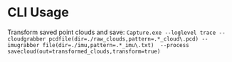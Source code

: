 # CLI Usage

Transform saved point clouds and save:
`Capture.exe --loglevel trace --cloudgrabber pcdfile(dir=./raw_clouds,pattern=.*_cloud\.pcd) --imugrabber file(dir=./imu,pattern=.*_imu\.txt)  --process savecloud(out=transformed_clouds,transform=true)`
